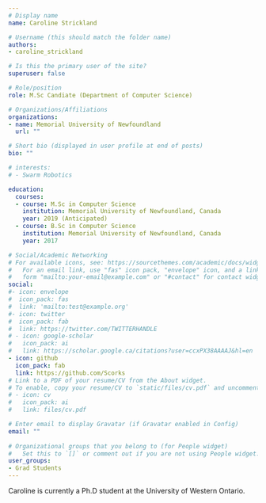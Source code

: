```yaml
---
# Display name
name: Caroline Strickland

# Username (this should match the folder name)
authors:
- caroline_strickland

# Is this the primary user of the site?
superuser: false

# Role/position
role: M.Sc Candiate (Department of Computer Science)

# Organizations/Affiliations
organizations:
- name: Memorial University of Newfoundland
  url: ""

# Short bio (displayed in user profile at end of posts)
bio: ""

# interests:
# - Swarm Robotics

education:
  courses:
  - course: M.Sc in Computer Science
    institution: Memorial University of Newfoundland, Canada
    year: 2019 (Anticipated)
  - course: B.Sc in Computer Science
    institution: Memorial University of Newfoundland, Canada
    year: 2017

# Social/Academic Networking
# For available icons, see: https://sourcethemes.com/academic/docs/widgets/#icons
#   For an email link, use "fas" icon pack, "envelope" icon, and a link in the
#   form "mailto:your-email@example.com" or "#contact" for contact widget.
social:
#- icon: envelope
#  icon_pack: fas
#  link: 'mailto:test@example.org'
#- icon: twitter
#  icon_pack: fab
#  link: https://twitter.com/TWITTERHANDLE
# - icon: google-scholar
#   icon_pack: ai
#   link: https://scholar.google.ca/citations?user=ccxPX38AAAAJ&hl=en
- icon: github
  icon_pack: fab
  link: https://github.com/Scorks
# Link to a PDF of your resume/CV from the About widget.
# To enable, copy your resume/CV to `static/files/cv.pdf` and uncomment the lines below.  
# - icon: cv
#   icon_pack: ai
#   link: files/cv.pdf

# Enter email to display Gravatar (if Gravatar enabled in Config)
email: ""
  
# Organizational groups that you belong to (for People widget)
#   Set this to `[]` or comment out if you are not using People widget.  
user_groups:
- Grad Students
---
```


Caroline is currently a Ph.D student at the University of Western Ontario.